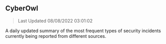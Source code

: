 ## CyberOwl 
> Last Updated 08/08/2022 03:01:02 


A daily updated summary of the most frequent types of security incidents currently being reported from different sources.

